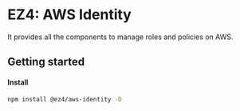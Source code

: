 # EZ4: AWS Identity

It provides all the components to manage roles and policies on AWS.

## Getting started

#### Install

```sh
npm install @ez4/aws-identity -D
```
